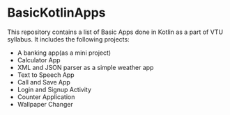 # BasicKotlinApps
This repository contains a list of Basic Apps done in Kotlin as a part of VTU syllabus. It includes the following projects:
- A banking app(as a mini project)
- Calculator App
- XML and JSON parser as a simple weather app
- Text to Speech App
- Call and Save App
- Login and Signup Activity
- Counter Application
- Wallpaper Changer
